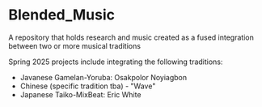 # Blended_Music
A repository that holds research and music created as a fused integration between two or more musical traditions

Spring 2025 projects include integrating the following traditions:  

- Javanese Gamelan-Yoruba:  Osakpolor Noyiagbon  
- Chinese (specific tradition tba) - "Wave"  
- Japanese Taiko-MixBeat: Eric White  

